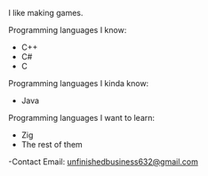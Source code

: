 I like making games.

Programming languages I know:
- C++
- C# 
- C

Programming languages I kinda know:
- Java

Programming languages I want to learn:
- Zig
- The rest of them

-Contact Email: unfinishedbusiness632@gmail.com
